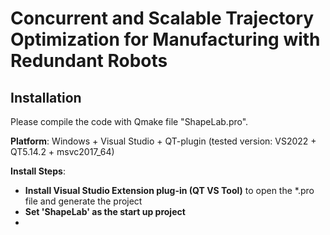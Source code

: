 # Concurrent and Scalable Trajectory Optimization for Manufacturing with Redundant Robots

## Installation

Please compile the code with Qmake file "ShapeLab.pro".

**Platform**: Windows + Visual Studio + QT-plugin (tested version: VS2022 + QT5.14.2 + msvc2017_64)

**Install Steps**:
- **Install Visual Studio Extension plug-in (QT VS Tool)** to open the *.pro file and generate the project
- **Set 'ShapeLab' as the start up project**
- 
